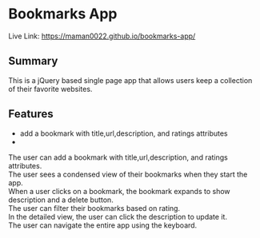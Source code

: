 # Bookmarks App

Live Link: https://maman0022.github.io/bookmarks-app/  
## Summary  
This is a jQuery based single page app that allows users keep a collection of their favorite websites.  
  
## Features  
- add a bookmark with title,url,description, and ratings attributes  
- 
The user can add a bookmark with title,url,description, and ratings attributes.\
The user sees a condensed view of their bookmarks when they start the app.\
When a user clicks on a bookmark, the bookmark expands to show description and a delete button.\
The user can filter their bookmarks based on rating.\
In the detailed view, the user can click the description to update it.\
The user can navigate the entire app using the keyboard.
